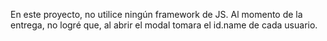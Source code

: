 En este proyecto, no utilice ningún framework de JS.
Al momento de la entrega, no logré que, al abrir el modal tomara el id.name de cada usuario. 
